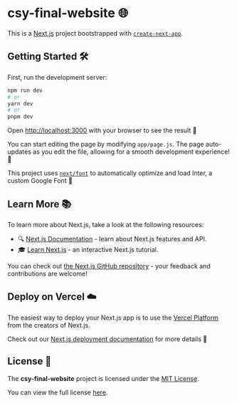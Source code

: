 # csy-final-website 🌐

This is a [Next.js](https://nextjs.org/) project bootstrapped with [`create-next-app`](https://github.com/vercel/next.js/tree/canary/packages/create-next-app).

## Getting Started 🛠️

First, run the development server:

```bash
npm run dev
# or
yarn dev
# or
pnpm dev
```

Open [http://localhost:3000](http://localhost:3000) with your browser to see the result 🌟

You can start editing the page by modifying `app/page.js`. The page auto-updates as you edit the file, allowing for a smooth development experience! 🔄

This project uses [`next/font`](https://nextjs.org/docs/basic-features/font-optimization) to automatically optimize and load Inter, a custom Google Font 🎨

## Learn More 📚

To learn more about Next.js, take a look at the following resources:

- 🔍 [Next.js Documentation](https://nextjs.org/docs) - learn about Next.js features and API.
- 🎓 [Learn Next.js](https://nextjs.org/learn) - an interactive Next.js tutorial.

You can check out [the Next.js GitHub repository](https://github.com/vercel/next.js/) - your feedback and contributions are welcome!

## Deploy on Vercel ☁️

The easiest way to deploy your Next.js app is to use the [Vercel Platform](https://vercel.com/new?utm_medium=default-template&filter=next.js&utm_source=create-next-app&utm_campaign=create-next-app-readme) from the creators of Next.js.

Check out our [Next.js deployment documentation](https://nextjs.org/docs/deployment) for more details 🚀

## License 📝

The **csy-final-website** project is licensed under the [MIT License](LICENSE.md).

You can view the full license [here](LICENSE.md).